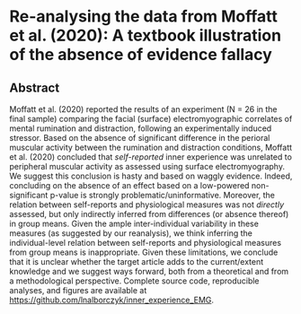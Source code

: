 # Re-analysing the data from Moffatt et al. (2020): A textbook illustration of the absence of evidence fallacy

## Abstract

Moffatt et al. (2020) reported the results of an experiment (N = 26 in the final sample) comparing the facial (surface) electromyographic correlates of mental rumination and distraction, following an experimentally induced stressor. Based on the absence of significant difference in the perioral muscular activity between the rumination and distraction conditions, Moffatt et al. (2020) concluded that *self-reported* inner experience was unrelated to peripheral muscular activity as assessed using surface electromyography. We suggest this conclusion is hasty and based on waggly evidence. Indeed, concluding on the absence of an effect based on a low-powered non-significant p-value is strongly problematic/uninformative. Moreover, the relation between self-reports and physiological measures was not *directly* assessed, but only indirectly inferred from differences (or absence thereof) in group means. Given the ample inter-individual variability in these measures (as suggested by our reanalysis), we think inferring the individual-level relation between self-reports and physiological measures from group means is inappropriate. Given these limitations, we conclude that it is unclear whether the target article adds to the current/extent knowledge and we suggest ways forward, both from a theoretical and from a methodological perspective. Complete source code, reproducible analyses, and figures are available at https://github.com/lnalborczyk/inner_experience_EMG.
